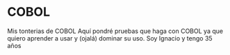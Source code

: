 # COBOL
Mis tonterias de COBOL
Aquí pondré pruebas que haga con COBOL ya que quiero aprender a usar y (ojalá) dominar su uso.
Soy Ignacio y tengo 35 años
